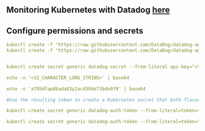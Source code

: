 ## Monitoring Kubernetes with Datadog [here](https://www.datadoghq.com/blog/monitoring-kubernetes-with-datadog/)

## Configure permissions and secrets
```yml
kubectl create -f "https://raw.githubusercontent.com/DataDog/datadog-agent/master/Dockerfiles/manifests/cluster-agent/cluster-agent-rbac.yaml"
kubectl create -f "https://raw.githubusercontent.com/DataDog/datadog-agent/master/Dockerfiles/manifests/cluster-agent/rbac.yaml"


kubectl create secret generic datadog-secret --from-literal api-key="<YOUR_API_KEY>"

echo -n '<32_CHARACTER_LONG_STRING>' | base64

echo -n 'a795dfap8bada83y2ac458de71bde8f9' | base64

#Use the resulting token to create a Kubernetes secret that both flavors of Agent will use to authenticate with each other:

kubectl create secret generic datadog-auth-token --from-literal=token=<TOKEN_FROM_PREVIOUS_STEP>

kubectl create secret generic datadog-auth-token --from-literal=token=YTc5NWRmYXA4YmFkYTgzeTJhYzQ1OGRlNzFiZGU4Zjk=
```